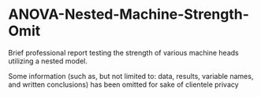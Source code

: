 # ANOVA-Nested-Machine-Strength-Omit

Brief professional report testing the strength of various machine heads utilizing a nested model.

Some information (such as, but not limited to: data, results, variable names, and written conclusions)
has been omitted for sake of clientele privacy
